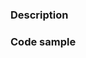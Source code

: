 ### Description

<!-- Are you fixing a bug? Implementing a new feature? Updating the documentation? Describe here something about your changes. Don't forget to add the link to the open issue, or to other pull request related. -->

### Code sample

<!-- Provide code samples on [Codepen](http://codepen.io/). -->
